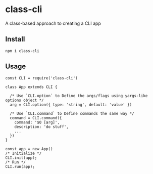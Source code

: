 
# class-cli

A class-based approach to creating a CLI app

## Install

```
npm i class-cli
```

## Usage

```
const CLI = require('class-cli')

class App extends CLI {

  /* Use `CLI.option` to Define the args/flags using yargs-like options object */
  arg = CLI.option({ type: 'string', default: 'value' })

  /* Use `CLI.command` to Define commands the same way */
  command = CLI.command({
    command: '$0 [arg]',
    description: 'do stuff',
    ...
  })
}

const app = new App()
/* Initialize */
CLI.init(app);
/* Run */
CLI.run(app);
```
